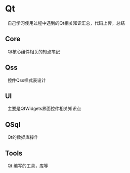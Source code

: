 # Qt
   自己学习使用过程中遇到的Qt相关知识汇总，代码上传，总结

## Core
   Qt核心组件相关的知点笔记

## Qss
   控件Qss样式表设计

## UI
   主要是QtWidgets界面控件相关知识点

## QSql
   Qt的数据库操作
   
## Tools
   Qt 编写的工具，库等
